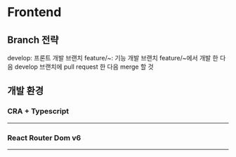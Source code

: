 <h1>Frontend</h1>

<h2>Branch 전략</h2>
develop: 프론트 개발 브랜치
feature/~: 기능 개발 브랜치
feature/~에서 개발 한 다음 develop 브랜치에 pull request 한 다음 merge 할 것

<h2>개발 환경</h2>
<h3>CRA + Typescript</h3>
<hr>
<h3>React Router Dom v6</h3>
<hr>
